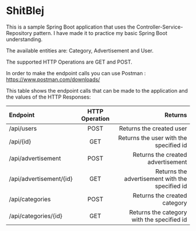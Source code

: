 # ShitBlej

This is a sample Spring Boot application that uses the Controller-Service-Repository pattern. I have made it to practice my basic Spring Boot understanding.

The available entities are: Category, Advertisement and User.

The supported HTTP Operations are GET and POST.

In order to make the endpoint calls you can use Postman : https://www.postman.com/downloads/

This table shows the endpoint calls that can be made to the application and the values of the HTTP Responses:

| Endpoint      | HTTP Operation | Returns       |
| :---          |     :----:     |          ---: |
| /api/users        | POST          | Returns the created user   |
| /api/{id}     | GET           | Returns the user with the specified id      |
| /api/advertisement | POST | Returns the created advertisement |
| /api/advertisement/{id} | GET | Returns the advertisement with the specified id |
| /api/categories | POST | Returns the created category|
| /api/categories/{id} | GET | Returns the category with the specified id |
